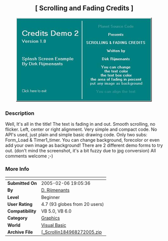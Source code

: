 ﻿<div align="center">

## \[ Scrolling and Fading Credits \]

<img src="PIC2005271433218252.jpg">
</div>

### Description

Well, It's all in the title! The text is fading in and out. Smooth scrolling, no flicker. Left, center or right alignment. Very simple and compact code. No API's used, just plain and simple basic drawing code. Only two subs: Form_Load & Timer1_timer. You can change background, forecolor or even add your own image as background! There are 2 different demo forms to try out. (don't mind the screenshot, it's a bit fuzzy due to jpg conversion) All comments welcome ;-)
 
### More Info
 


<span>             |<span>
---                |---
**Submitted On**   |2005-02-06 19:05:36
**By**             |[D\. Rijmenants](https://github.com/Planet-Source-Code/PSCIndex/blob/master/ByAuthor/d-rijmenants.md)
**Level**          |Beginner
**User Rating**    |4.7 (93 globes from 20 users)
**Compatibility**  |VB 5\.0, VB 6\.0
**Category**       |[Graphics](https://github.com/Planet-Source-Code/PSCIndex/blob/master/ByCategory/graphics__1-46.md)
**World**          |[Visual Basic](https://github.com/Planet-Source-Code/PSCIndex/blob/master/ByWorld/visual-basic.md)
**Archive File**   |[\[\_Scrollin184968272005\.zip](https://github.com/Planet-Source-Code/d-rijmenants-scrolling-and-fading-credits__1-58729/archive/master.zip)









